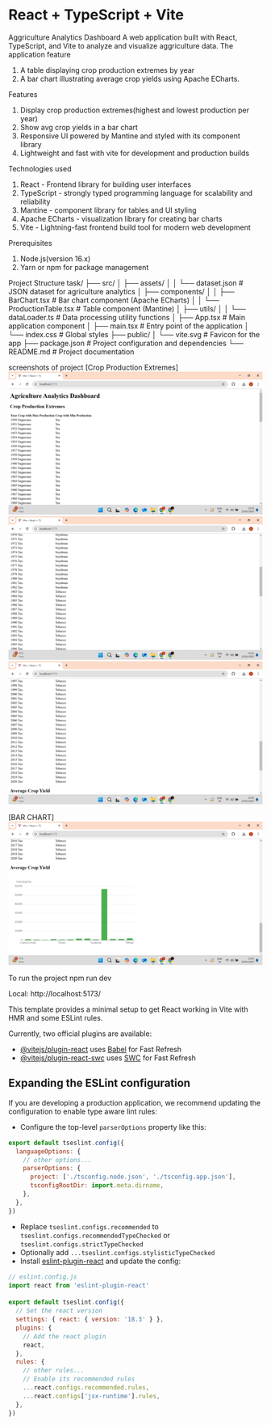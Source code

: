 # React + TypeScript + Vite
Aggriculture Analytics Dashboard
A web application built with React, TypeScript, and Vite to analyze and visualize aggriculture data. The application feature
1. A table displaying crop production extremes by year
2. A bar chart illustrating average crop yields using Apache ECharts.

Features
1. Display crop production extremes(highest and lowest production per year)
2. Show avg crop yields in a bar chart
3. Responsive UI powered by Mantine and styled with its component library
4. Lightweight and fast with vite for development and production builds

Technologies used
1. React - Frontend library for building user interfaces
2. TypeScript - strongly typed programming language for scalability and reliability
3. Mantine - component library for tables and UI styling
4. Apache ECharts - visualization library for creating bar charts
5. Vite - Lightning-fast frontend build tool for modern web development

Prerequisites
1. Node.js(version 16.x)
2. Yarn or npm for package management

Project Structure
task/
├── src/
│   ├── assets/
│   │   └── dataset.json          # JSON dataset for agriculture analytics
│   ├── components/
│   │   ├── BarChart.tsx          # Bar chart component (Apache ECharts)
│   │   └── ProductionTable.tsx   # Table component (Mantine)
│   ├── utils/
│   │   └── dataLoader.ts         # Data processing utility functions
│   ├── App.tsx                   # Main application component
│   ├── main.tsx                  # Entry point of the application
│   └── index.css                 # Global styles
├── public/
│   └── vite.svg                  # Favicon for the app
├── package.json                  # Project configuration and dependencies
└── README.md                     # Project documentation
  
screenshots of project
[Crop Production Extremes]
![img_alt](https://github.com/katiyarshreyjal/SDE_TASK/blob/main/Screenshot%20(605).png?raw=true)
![img_alt](https://github.com/katiyarshreyjal/SDE_TASK/blob/f53e7c9d2a5b0cdb85c76d514f4d5ebc85c8b63c/Screenshot%20(606).png)
![img_alt](https://github.com/katiyarshreyjal/SDE_TASK/blob/80eecfbb6a8b907f43e38885d504bc685640dda1/Screenshot%20(607).png)

[BAR CHART]
![img_alt](https://github.com/katiyarshreyjal/SDE_TASK/blob/c6094d679863e9c77abd92f67c59653255e09c8c/Screenshot%20(608).png)

To run the project 
npm run dev

Local:   http://localhost:5173/


This template provides a minimal setup to get React working in Vite with HMR and some ESLint rules.

Currently, two official plugins are available:

- [@vitejs/plugin-react](https://github.com/vitejs/vite-plugin-react/blob/main/packages/plugin-react/README.md) uses [Babel](https://babeljs.io/) for Fast Refresh
- [@vitejs/plugin-react-swc](https://github.com/vitejs/vite-plugin-react-swc) uses [SWC](https://swc.rs/) for Fast Refresh

## Expanding the ESLint configuration

If you are developing a production application, we recommend updating the configuration to enable type aware lint rules:

- Configure the top-level `parserOptions` property like this:

```js
export default tseslint.config({
  languageOptions: {
    // other options...
    parserOptions: {
      project: ['./tsconfig.node.json', './tsconfig.app.json'],
      tsconfigRootDir: import.meta.dirname,
    },
  },
})
```

- Replace `tseslint.configs.recommended` to `tseslint.configs.recommendedTypeChecked` or `tseslint.configs.strictTypeChecked`
- Optionally add `...tseslint.configs.stylisticTypeChecked`
- Install [eslint-plugin-react](https://github.com/jsx-eslint/eslint-plugin-react) and update the config:

```js
// eslint.config.js
import react from 'eslint-plugin-react'

export default tseslint.config({
  // Set the react version
  settings: { react: { version: '18.3' } },
  plugins: {
    // Add the react plugin
    react,
  },
  rules: {
    // other rules...
    // Enable its recommended rules
    ...react.configs.recommended.rules,
    ...react.configs['jsx-runtime'].rules,
  },
})
```

